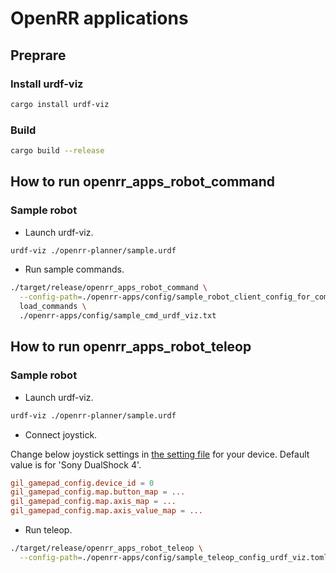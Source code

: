 # OpenRR applications

## Preprare

### Install urdf-viz

```bash
cargo install urdf-viz
```

### Build

```bash
cargo build --release
```

## How to run openrr_apps_robot_command

### Sample robot

- Launch urdf-viz.

```bash
urdf-viz ./openrr-planner/sample.urdf
```

- Run sample commands.

```bash
./target/release/openrr_apps_robot_command \
  --config-path=./openrr-apps/config/sample_robot_client_config_for_command_urdf_viz.toml \
  load_commands \
  ./openrr-apps/config/sample_cmd_urdf_viz.txt
```

## How to run openrr_apps_robot_teleop

### Sample robot

- Launch urdf-viz.

```bash
urdf-viz ./openrr-planner/sample.urdf
```

- Connect joystick.

Change below joystick settings in [the setting file](./config/sample_teleop_config_urdf_viz.toml) for your device.
Default value is for 'Sony DualShock 4'.

```TOML
gil_gamepad_config.device_id = 0
gil_gamepad_config.map.button_map = ...
gil_gamepad_config.map.axis_map = ...
gil_gamepad_config.map.axis_value_map = ...
```


- Run teleop.

```bash
./target/release/openrr_apps_robot_teleop \
  --config-path=./openrr-apps/config/sample_teleop_config_urdf_viz.toml
```
